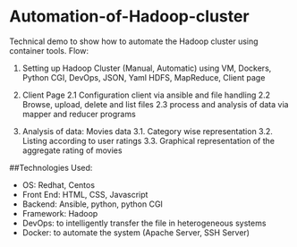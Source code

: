 # Automation-of-Hadoop-cluster

Technical demo to show how to automate the Hadoop cluster using container tools.
Flow:
1. Setting up Hadoop Cluster (Manual, Automatic) using VM, Dockers, Python CGI, DevOps, JSON, Yaml 
   HDFS, MapReduce, Client page

2. Client Page
2.1 Configuration client via ansible and file handling
2.2 Browse, upload, delete and list files
2.3 process and analysis of data via mapper and reducer programs

3. Analysis of data: Movies data
3.1. Category wise representation
3.2. Listing according to user ratings
3.3. Graphical representation of the aggregate rating of movies

##Technologies Used:
- OS: Redhat, Centos                                             
- Front End: HTML, CSS, Javascript
- Backend: Ansible, python, python CGI            
- Framework: Hadoop
- DevOps: to intelligently transfer the file in heterogeneous systems
- Docker: to automate the system (Apache Server, SSH Server)
